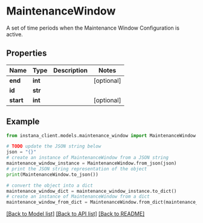 # MaintenanceWindow

A set of time periods when the Maintenance Window Configuration is active.

## Properties

Name | Type | Description | Notes
------------ | ------------- | ------------- | -------------
**end** | **int** |  | [optional] 
**id** | **str** |  | 
**start** | **int** |  | [optional] 

## Example

```python
from instana_client.models.maintenance_window import MaintenanceWindow

# TODO update the JSON string below
json = "{}"
# create an instance of MaintenanceWindow from a JSON string
maintenance_window_instance = MaintenanceWindow.from_json(json)
# print the JSON string representation of the object
print(MaintenanceWindow.to_json())

# convert the object into a dict
maintenance_window_dict = maintenance_window_instance.to_dict()
# create an instance of MaintenanceWindow from a dict
maintenance_window_from_dict = MaintenanceWindow.from_dict(maintenance_window_dict)
```
[[Back to Model list]](../README.md#documentation-for-models) [[Back to API list]](../README.md#documentation-for-api-endpoints) [[Back to README]](../README.md)


